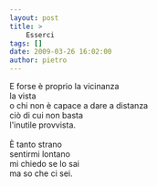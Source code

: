 ```yaml
---
layout: post
title: >
    Esserci
tags: []
date: 2009-03-26 16:02:00
author: pietro
---
```

E forse è proprio la vicinanza<br/>la vista<br/>o chi non è capace a dare a distanza<br/>ciò di cui non basta<br/>l'inutile provvista.<br/><br/>È tanto strano<br/>sentirmi lontano<br/>mi chiedo se lo sai<br/>ma so che ci sei.
